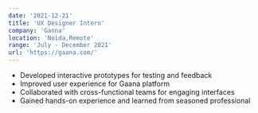 ```yaml
---
date: '2021-12-21'
title: 'UX Designer Intern'
company: 'Ganna'
location: 'Noida,Remote'
range: 'July - December 2021'
url: 'https://gaana.com/'
---
```


- Developed interactive prototypes for testing and feedback
- Improved user experience for Gaana platform
- Collaborated with cross-functional teams for engaging interfaces
- Gained hands-on experience and learned from seasoned professional
